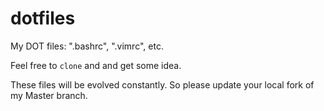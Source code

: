 dotfiles
========

My DOT files: ".bashrc", ".vimrc", etc.

Feel free to `clone` and and get some idea. 

These files will be evolved constantly. So please update 
your local fork of my Master branch.   
